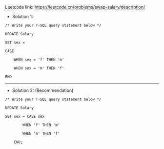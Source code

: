 Leetcode link: https://leetcode.cn/problems/swap-salary/description/ 

- Solution 1:
```
/* Write your T-SQL query statement below */

UPDATE Salary

SET sex = 

CASE

    WHEN sex = 'f' THEN 'm'

    WHEN sex = 'm' THEN 'f'

END
```

---

- Solution 2: (Recommendation)
```
/* Write your T-SQL query statement below */

UPDATE Salary

SET sex = CASE sex

        WHEN 'f' THEN 'm'

        WHEN 'm' THEN 'f'

    END;
```
